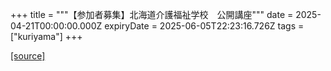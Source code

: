 +++
title = """【参加者募集】北海道介護福祉学校　公開講座"""
date = 2025-04-21T00:00:00.000Z
expiryDate = 2025-06-05T22:23:16.726Z
tags = ["kuriyama"]
+++


[[source]](https://www.town.kuriyama.hokkaido.jp/site/kaigofukushi/27542.html)
